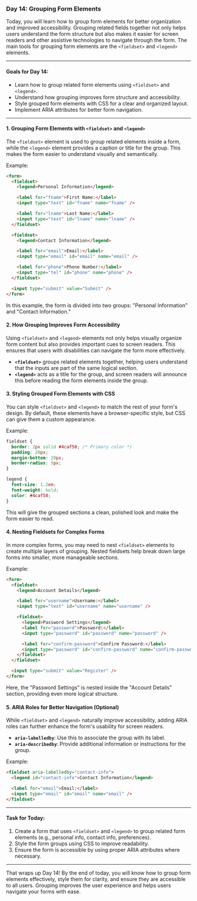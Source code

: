 ### Day 14: Grouping Form Elements

Today, you will learn how to group form elements for better organization and improved accessibility. Grouping related fields together not only helps users understand the form structure but also makes it easier for screen readers and other assistive technologies to navigate through the form. The main tools for grouping form elements are the `<fieldset>` and `<legend>` elements.

---

#### Goals for Day 14:

- Learn how to group related form elements using `<fieldset>` and `<legend>`.
- Understand how grouping improves form structure and accessibility.
- Style grouped form elements with CSS for a clear and organized layout.
- Implement ARIA attributes for better form navigation.

---

#### 1. Grouping Form Elements with `<fieldset>` and `<legend>`

The `<fieldset>` element is used to group related elements inside a form, while the `<legend>` element provides a caption or title for the group. This makes the form easier to understand visually and semantically.

Example:

```html
<form>
  <fieldset>
    <legend>Personal Information</legend>

    <label for="fname">First Name:</label>
    <input type="text" id="fname" name="fname" />

    <label for="lname">Last Name:</label>
    <input type="text" id="lname" name="lname" />
  </fieldset>

  <fieldset>
    <legend>Contact Information</legend>

    <label for="email">Email:</label>
    <input type="email" id="email" name="email" />

    <label for="phone">Phone Number:</label>
    <input type="tel" id="phone" name="phone" />
  </fieldset>

  <input type="submit" value="Submit" />
</form>
```

In this example, the form is divided into two groups: "Personal Information" and "Contact Information."

#### 2. How Grouping Improves Form Accessibility

Using `<fieldset>` and `<legend>` elements not only helps visually organize form content but also provides important cues to screen readers. This ensures that users with disabilities can navigate the form more effectively.

- **`<fieldset>`** groups related elements together, helping users understand that the inputs are part of the same logical section.
- **`<legend>`** acts as a title for the group, and screen readers will announce this before reading the form elements inside the group.

#### 3. Styling Grouped Form Elements with CSS

You can style `<fieldset>` and `<legend>` to match the rest of your form's design. By default, these elements have a browser-specific style, but CSS can give them a custom appearance.

Example:

```css
fieldset {
  border: 2px solid #4caf50; /* Primary color */
  padding: 20px;
  margin-bottom: 20px;
  border-radius: 5px;
}

legend {
  font-size: 1.2em;
  font-weight: bold;
  color: #4caf50;
}
```

This will give the grouped sections a clean, polished look and make the form easier to read.

#### 4. Nesting Fieldsets for Complex Forms

In more complex forms, you may need to nest `<fieldset>` elements to create multiple layers of grouping. Nested fieldsets help break down large forms into smaller, more manageable sections.

Example:

```html
<form>
  <fieldset>
    <legend>Account Details</legend>

    <label for="username">Username:</label>
    <input type="text" id="username" name="username" />

    <fieldset>
      <legend>Password Settings</legend>
      <label for="password">Password:</label>
      <input type="password" id="password" name="password" />

      <label for="confirm-password">Confirm Password:</label>
      <input type="password" id="confirm-password" name="confirm-password" />
    </fieldset>
  </fieldset>

  <input type="submit" value="Register" />
</form>
```

Here, the "Password Settings" is nested inside the "Account Details" section, providing even more logical structure.

#### 5. ARIA Roles for Better Navigation (Optional)

While `<fieldset>` and `<legend>` naturally improve accessibility, adding ARIA roles can further enhance the form's usability for screen readers.

- **`aria-labelledby`**: Use this to associate the group with its label.
- **`aria-describedby`**: Provide additional information or instructions for the group.

Example:

```html
<fieldset aria-labelledby="contact-info">
  <legend id="contact-info">Contact Information</legend>

  <label for="email">Email:</label>
  <input type="email" id="email" name="email" />
</fieldset>
```

---

#### Task for Today:

1. Create a form that uses `<fieldset>` and `<legend>` to group related form elements (e.g., personal info, contact info, preferences).
2. Style the form groups using CSS to improve readability.
3. Ensure the form is accessible by using proper ARIA attributes where necessary.

---

That wraps up Day 14! By the end of today, you will know how to group form elements effectively, style them for clarity, and ensure they are accessible to all users. Grouping improves the user experience and helps users navigate your forms with ease.

